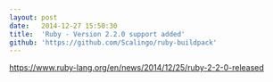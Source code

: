 ```yaml
---
layout:	post
date:	2014-12-27 15:50:30
title:	'Ruby - Version 2.2.0 support added'
github: 'https://github.com/Scalingo/ruby-buildpack'
---
```


https://www.ruby-lang.org/en/news/2014/12/25/ruby-2-2-0-released
